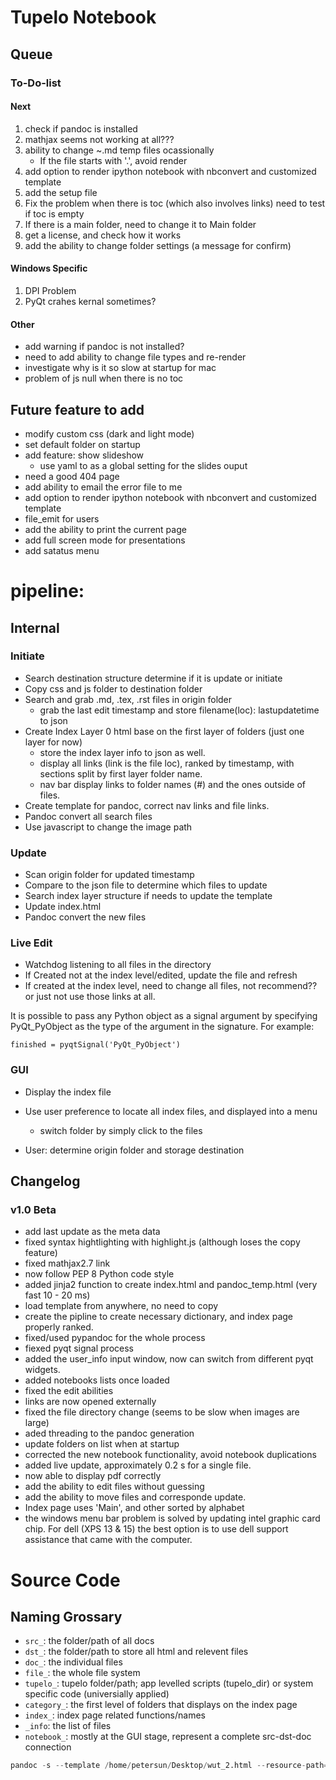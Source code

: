 # Tupelo Notebook

## Queue

### To-Do-list

#### Next
1. check if pandoc is installed
2. mathjax seems not working at all???
3. ability to change ~.md temp files ocassionally
    - If the file starts with '.', avoid render
4. add option to render ipython notebook with nbconvert and customized template
5. add the setup file
6. Fix the problem when there is toc (which also involves links) need to test if toc is empty
7. If there is a main folder, need to change it to Main folder
8. get a license, and check how it works
9. add the ability to change folder settings (a message for confirm)

#### Windows Specific

1. DPI Problem
2. PyQt crahes kernal sometimes?

#### Other
- add warning if pandoc is not installed?
- need to add ability to change file types and re-render 
- investigate why is it so slow at startup for mac
- problem of js null when there is no toc 

## Future feature to add
- modify custom css (dark and light mode)
- set default folder on startup
- add feature: show slideshow
    - use yaml to as a global setting for the slides ouput
- need a good 404 page 
- add ability to email the error file to me
- add option to render ipython notebook with nbconvert and customized template
- file_emit for users
- add the ability to print the current page
- add full screen mode for presentations
- add satatus menu

# pipeline:

## Internal

### Initiate
- Search destination structure determine if it is update or initiate
- Copy css and js folder to destination folder
- Search and grab .md, .tex, .rst files in origin folder
    - grab the last edit timestamp and store filename(loc): lastupdatetime to json
- Create Index Layer 0 html base on the first layer of folders (just one layer for now)
    - store the index layer info to json as well.
    - display all links (link is the file loc), ranked by timestamp, with sections split by first layer folder name. 
    - nav bar display links to folder names (#) and the ones outside of files.
- Create template for pandoc, correct nav links and file links. 
- Pandoc convert all search files
- Use javascript to change the image path

### Update

- Scan origin folder for updated timestamp
- Compare to the json file to determine which files to update
- Search index layer structure if needs to update the template
- Update index.html
- Pandoc convert the new files

### Live Edit

- Watchdog listening to all files in the directory
- If Created not at the index level/edited, update the file and refresh
- If created at the index level, need to change all files, not recommend?? or just not use those links at all.

It is possible to pass any Python object as a signal argument by specifying PyQt_PyObject as the type of the argument in the signature. For example:

`finished = pyqtSignal('PyQt_PyObject')`

### GUI
- Display the index file
- Use user preference to locate all index files, and displayed into a menu
    - switch folder by simply click to the files

- User: determine origin folder and storage destination 

## Changelog

### v1.0 Beta

- add last update as the meta data
- fixed syntax hightlighting with highlight.js (although loses the copy feature)
- fixed mathjax2.7 link
- now follow PEP 8 Python code style
- added jinja2 function to create index.html and pandoc_temp.html (very fast 10 - 20 ms)
- load template from anywhere, no need to copy
- create the pipline to create necessary dictionary, and index page properly ranked.
- fixed/used pypandoc for the whole process
- fiexed pyqt signal process
- added the user_info input window, now can switch from different pyqt widgets.
- added notebooks lists once loaded
- fixed the edit abilities
- links are now opened externally
- fixed the file directory change (seems to be slow when images are large)
- aded threading to the pandoc generation
- update folders on list when at startup
- corrected the new notebook functionality, avoid notebook duplications
- added live update, approximately 0.2 s for a single file.
- now able to display pdf correctly
- add the ability to edit files without guessing
- add the ability to move files and corresponde update.
- Index page uses 'Main', and other sorted by alphabet
- the windows menu bar problem is solved by updating intel graphic card chip. For dell (XPS 13 & 15) the best option is to use dell support assistance that came with the computer.


# Source Code

## Naming Grossary

- `src_`: the folder/path of all docs
- `dst_`: the folder/path to store all html and relevent files
- `doc_`: the individual files
- `file_`: the whole file system
- `tupelo_`: tupelo folder/path; app levelled scripts (tupelo_dir) or system specific code (universially applied)
- `category_`: the first level of folders that displays on the index page
- `index_`: index page related functions/names
- `_info`: the list of files 
- `notebook_`: mostly at the GUI stage, represent a complete src-dst-doc connection


```python
pandoc -s --template /home/petersun/Desktop/wut_2.html --resource-path=/home/petersun/Dropbox/Ocelot --no-highlight --toc -M update='time time time' -o rt.html /home/petersun/Dropbox/Ocelot/rt.md
```